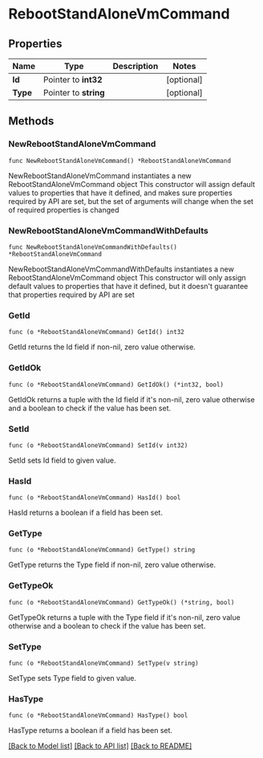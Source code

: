 # RebootStandAloneVmCommand

## Properties

Name | Type | Description | Notes
------------ | ------------- | ------------- | -------------
**Id** | Pointer to **int32** |  | [optional] 
**Type** | Pointer to **string** |  | [optional] 

## Methods

### NewRebootStandAloneVmCommand

`func NewRebootStandAloneVmCommand() *RebootStandAloneVmCommand`

NewRebootStandAloneVmCommand instantiates a new RebootStandAloneVmCommand object
This constructor will assign default values to properties that have it defined,
and makes sure properties required by API are set, but the set of arguments
will change when the set of required properties is changed

### NewRebootStandAloneVmCommandWithDefaults

`func NewRebootStandAloneVmCommandWithDefaults() *RebootStandAloneVmCommand`

NewRebootStandAloneVmCommandWithDefaults instantiates a new RebootStandAloneVmCommand object
This constructor will only assign default values to properties that have it defined,
but it doesn't guarantee that properties required by API are set

### GetId

`func (o *RebootStandAloneVmCommand) GetId() int32`

GetId returns the Id field if non-nil, zero value otherwise.

### GetIdOk

`func (o *RebootStandAloneVmCommand) GetIdOk() (*int32, bool)`

GetIdOk returns a tuple with the Id field if it's non-nil, zero value otherwise
and a boolean to check if the value has been set.

### SetId

`func (o *RebootStandAloneVmCommand) SetId(v int32)`

SetId sets Id field to given value.

### HasId

`func (o *RebootStandAloneVmCommand) HasId() bool`

HasId returns a boolean if a field has been set.

### GetType

`func (o *RebootStandAloneVmCommand) GetType() string`

GetType returns the Type field if non-nil, zero value otherwise.

### GetTypeOk

`func (o *RebootStandAloneVmCommand) GetTypeOk() (*string, bool)`

GetTypeOk returns a tuple with the Type field if it's non-nil, zero value otherwise
and a boolean to check if the value has been set.

### SetType

`func (o *RebootStandAloneVmCommand) SetType(v string)`

SetType sets Type field to given value.

### HasType

`func (o *RebootStandAloneVmCommand) HasType() bool`

HasType returns a boolean if a field has been set.


[[Back to Model list]](../README.md#documentation-for-models) [[Back to API list]](../README.md#documentation-for-api-endpoints) [[Back to README]](../README.md)


